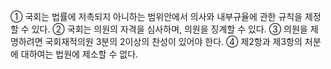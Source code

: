 ① 국회는 법률에 저촉되지 아니하는 범위안에서 의사와 내부규율에 관한 규칙을 제정할 수 있다.
② 국회는 의원의 자격을 심사하며, 의원을 징계할 수 있다.
③ 의원을 제명하려면 국회재적의원 3분의 2이상의 찬성이 있어야 한다.
④ 제2항과 제3항의 처분에 대하여는 법원에 제소할 수 없다.
